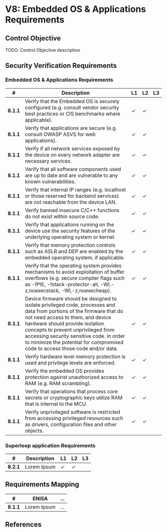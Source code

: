 # V8: Embedded OS & Applications Requirements

## Control Objective
TODO: Control Objective description

## Security Verification Requirements

### Embedded OS & Applications Requirements

| # | Description | L1 | L2 | L3 |
| -- | ---------------------- | - | - | - |
| **8.1.1** | Verify that the Embedded OS is securely configured (e.g. consult vendor security best practices or CIS benchmarks where applicable).| ✓ | ✓ |   |
| **8.1.1** | Verify that applications are secure (e.g. consult OWASP ASVS for web applications). | ✓ | ✓ |   |
| **8.1.1** | Verify if all network services exposed by the device on every network adapter are necessary services. | ✓ | ✓ |   |
| **8.1.1** | Verify that all software components used are up to date and are vulnerable to any known vulnerabilities. | ✓ | ✓ |   |
| **8.1.1** | Verify that internal IP ranges (e.g. localhost or those reserved for backend services) are not reachable from the device LAN. | ✓ | ✓ |   |
| **8.1.1** | Verify banned insecure C/C++  functions do not exist within source code. | ✓ | ✓ |   |
| **8.1.1** | Verify that applications running on the device use the security features of the underlying operating system or kernel. | ✓ | ✓ |   |
| **8.1.1** | Verify that memory protection controls such as ASLR and DEP are enabled by the embedded operating system, if applicable. | ✓ | ✓ |   |
| **8.1.1** | Verify that the operating system provides mechanisms to avoid exploitation of buffer overflows (e.g. secure compiler flags such as -fPIE, -fstack-protector-all, -Wl,-z,noexecstack, -Wl,-z,noexecheap). | ✓ | ✓ |   |
| **8.1.1** | Device firmware should be designed to isolate privileged code, processes and data from portions of the firmware that do not need access to them, and device hardware should provide isolation concepts to prevent unprivileged from accessing security sensitive code. in order to minimize the potential for compromised code to access those code and/or data. | ✓ | ✓ |   |
| **8.1.1** | Verify hardware level memory protection is used and privilege levels are enforced. | ✓ | ✓ |   |
| **8.1.1** | Verify the embedded OS provides protection against unauthorized access to RAM (e.g. RAM scrambling). | ✓ | ✓ |   |
| **8.1.1** | Verify that operations that process core secrets or cryptographic keys utilize RAM that is internal to the MCU. | ✓ | ✓ |   |
| **8.1.1** | Verify unprivileged software is restricted from accessing privileged resources such as drivers, configuration files and other objects. | ✓ | ✓ |  |

### Superloop application Requirements

| # | Description | L1 | L2 | L3 |
| -- | ---------------------- | - | - | - |
| **8.2.1** | Lorem Ipsum | ✓ | ✓ |   |

## Requirements Mapping

| # | ENISA | ... |
| -- | ---------------------- | ---------------------- |
|**8.1.1**| Lorem Ipsum | ... |

## References
